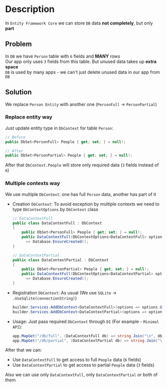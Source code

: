 # Description
In `Entity Framework Core` we can store `DB` data **not completely**, but only **part**

## Problem
In `DB` we have `Person` table with `6` fields and **MANY** rows <br>
Our app only uses `3` fields from this table. But unused data takes up **extra space** <br>
`DB` is used by many apps - we can't just delete unused data in our app from `DB` <br>

## Solution
We replace `Person Entity` with another one (`PersonFull` -> `PersonPartial`) <br>

### Replace entity way
Just update entity type in `DbContext` for table `Person`: <br>

```csharp
// Before
public DbSet<PersonFull> People { get; set; } = null!;

// After
public DbSet<PersonPartial> People { get; set; } = null!;
```

After that `DbContext.People` will store only required data (`3` fields instead of `6`)

### Multiple contexts way
We use multiple `DbContext`: one has full `Person` data, another has part of it

- Creation `DbContext`: To avoid exception by multiple contexts we need to type `DbContextOptions` by `DbContext` class
  ```csharp
  // DataContextFull
  public class DataContextFull : DbContext
  {
      public DbSet<PersonFull> People { get; set; } = null!;
      public DataContextFull(DbContextOptions<DataContextFull> options) : base(options)
        => Database.EnsureCreated();
  }

  // DataContextPartial
  public class DataContextPartial : DbContext
  {
      public DbSet<PersonPartial> People { get; set; } = null!;
      public DataContextFull(DbContextOptions<DataContextPartial> options) : base(options)
        => Database.EnsureCreated();
  }
  ```

- Registration `DbContext`: As usual (We use `SQLite` -> `.UseSqlite(connectionString)`)
  ```csharp
  builder.Services.AddDbContext<DataContextFull>(options => options.UseSqlite(connectionString));
  builder.Services.AddDbContext<DataContextPartial>(options => options.UseSqlite(connectionString));
  ```
- Usage: Just pass required `DbContext` through `DI` (For example - `Minimal API`):
  ```csharp
  app.MapGet("/db/full", (DataContextFull db) => string.Join("\n", db.People));
  app.MapGet("/db/partial", (DataContextPartial db) => string.Join("\n", db.People));
  ```

After that we can:
- Use `DataContextFull` to get access to full `People` data (`6` fields)
- Use `DataContextPartial` to get access to partial `People` data (`3` fields)

Also we can use only `DataContextFull`, only `DataContextPartial` or both of them

